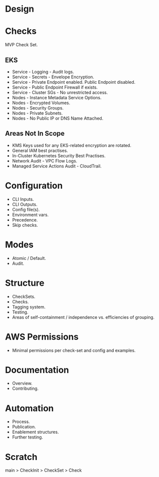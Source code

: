 # Design

# Checks
MVP Check Set.

## EKS
* Service - Logging - Audit logs.
* Service - Secrets - Envelope Encryption.
* Service - Private Endpoint enabled. Public Endpoint disabled.
* Service - Public Endpoint Firewall if exists.
* Service - Cluster SGs - No unrestricted access.
* Nodes - Instance Metadata Service Options.
* Nodes - Encrypted Volumes.
* Nodes - Security Groups.
* Nodes - Private Subnets.
* Nodes - No Public IP or DNS Name Attached.

## Areas Not In Scope
* KMS Keys used for any EKS-related encryption are rotated.
* General IAM best practises.
* In-Cluster Kubernetes Security Best Practises.
* Network Audit - VPC Flow Logs.
* Managed Service Actions Audit - CloudTrail.

# Configuration
* CLI Inputs.
* CLI Outputs.
* Config file(s).
* Environment vars.
* Precedence.
* Skip checks.


# Modes
* Atomic / Default.  
* Audit.

# Structure
* CheckSets.
* Checks.
* Tagging system.
* Testing.
* Areas of self-containment / independence vs. efficiencies of grouping.

# AWS Permissions
* Minimal permissions per check-set and config and examples.

# Documentation
* Overview.
* Contributing.

# Automation
* Process.
* Publication.
* Enablement structures.
* Further testing.


# Scratch

main > CheckInit > CheckSet > Check
